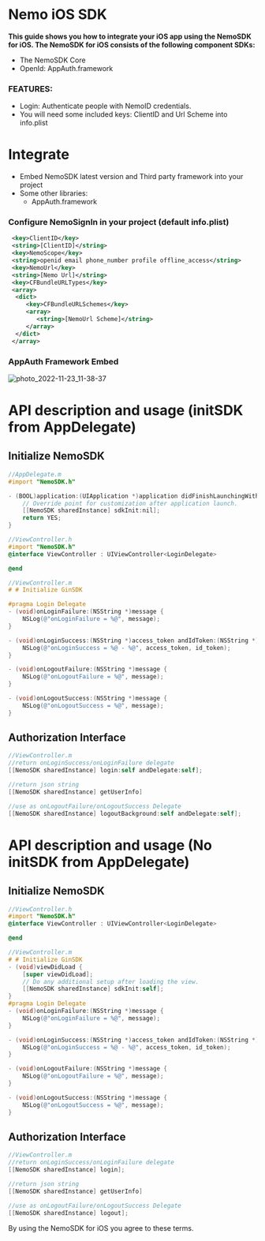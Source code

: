 # Nemo iOS SDK

**This guide shows you how to integrate your iOS app using the NemoSDK for iOS. The NemoSDK for iOS consists of the following component SDKs:**
  - The NemoSDK Core
  - OpenId: AppAuth.framework
  

### FEATURES:
  - Login: Authenticate people with NemoID credentials.
  - You will need some included keys: ClientID and Url Scheme into info.plist
  
# Integrate

- Embed NemoSDK latest version and Third party framework into your project
- Some other libraries: 
  - AppAuth.framework

### Configure NemoSignIn in your project (default info.plist)
  ```xml
   <key>ClientID</key>
   <string>[ClientID]</string>
   <key>NemoScope</key>
   <string>openid email phone_number profile offline_access</string>
   <key>NemoUrl</key>
   <string>[Nemo Url]</string>
   <key>CFBundleURLTypes</key>
   <array>
    <dict>
       <key>CFBundleURLSchemes</key>
       <array>
          <string>[NemoUrl Scheme]</string>
       </array>
    </dict>
   </array>
  ```
### AppAuth Framework Embed
![photo_2022-11-23_11-38-37](https://user-images.githubusercontent.com/94542020/203470313-a5eed93b-1e10-43cd-bee2-bf95c4bd5768.jpg)

# API description and usage (initSDK from AppDelegate)
## Initialize NemoSDK
```objectivec
//AppDelegate.m
#import "NemoSDK.h"

- (BOOL)application:(UIApplication *)application didFinishLaunchingWithOptions:(NSDictionary *)launchOptions {
    // Override point for customization after application launch.
    [[NemoSDK sharedInstance] sdkInit:nil];
    return YES;
}
```
```objectivec
//ViewController.h
#import "NemoSDK.h"
@interface ViewController : UIViewController<LoginDelegate>

@end

//ViewController.m
# # Initialize GinSDK

#pragma Login Delegate
- (void)onLoginFailure:(NSString *)message {
    NSLog(@"onLoginFailure = %@", message);
}

- (void)onLoginSuccess:(NSString *)access_token andIdToken:(NSString *)id_token {
    NSLog(@"onLoginSuccess = %@ - %@", access_token, id_token);
}

- (void)onLogoutFailure:(NSString *)message {
    NSLog(@"onLogoutFailure = %@", message);
}

- (void)onLogoutSuccess:(NSString *)message {
    NSLog(@"onLogoutSuccess = %@", message);
}
```

## Authorization Interface
```objectivec
//ViewController.m
//return onLoginSuccess/onLoginFailure delegate
[[NemoSDK sharedInstance] login:self andDelegate:self];

//return json string
[[NemoSDK sharedInstance] getUserInfo]

//use as onLogoutFailure/onLogoutSuccess Delegate
[[NemoSDK sharedInstance] logoutBackground:self andDelegate:self];
```

# API description and usage (No initSDK from AppDelegate)
## Initialize NemoSDK
```objectivec
//ViewController.h
#import "NemoSDK.h"
@interface ViewController : UIViewController<LoginDelegate>

@end
```
```objectivec
//ViewController.m
# # Initialize GinSDK
- (void)viewDidLoad {
    [super viewDidLoad];
    // Do any additional setup after loading the view.
    [[NemoSDK sharedInstance] sdkInit:self];
}
#pragma Login Delegate
- (void)onLoginFailure:(NSString *)message {
    NSLog(@"onLoginFailure = %@", message);
}

- (void)onLoginSuccess:(NSString *)access_token andIdToken:(NSString *)id_token {
    NSLog(@"onLoginSuccess = %@ - %@", access_token, id_token);
}

- (void)onLogoutFailure:(NSString *)message {
    NSLog(@"onLogoutFailure = %@", message);
}

- (void)onLogoutSuccess:(NSString *)message {
    NSLog(@"onLogoutSuccess = %@", message);
}
```

## Authorization Interface
```objectivec
//ViewController.m
//return onLoginSuccess/onLoginFailure delegate
[[NemoSDK sharedInstance] login];

//return json string
[[NemoSDK sharedInstance] getUserInfo]

//use as onLogoutFailure/onLogoutSuccess Delegate
[[NemoSDK sharedInstance] logout];
```

By using the NemoSDK for iOS you agree to these terms.
